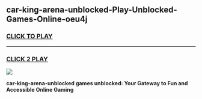 
## car-king-arena-unblocked-Play-Unblocked-Games-Online-oeu4j
<h3>
<a href="https://premium76.site?title=car-king-arena-unblocked&ref=25A">CLICK TO PLAY</a></h3>
<hr>

<h3>
<a href="https://premium76.site?title=car-king-arena-unblocked&ref=25A">CLICK 2 PLAY</a>
  
</h3>

<a href="https://premium76.site?title=car-king-arena-unblocked&ref=25A"><img src="https://clearcache.store/games.png"></a>


**car-king-arena-unblocked games unblocked: Your Gateway to Fun and Accessible Online Gaming**
